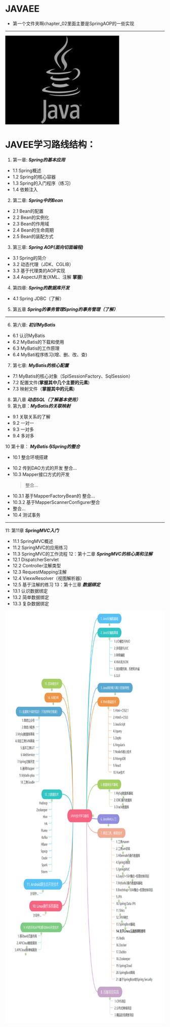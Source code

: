 
# JAVAEE

  - 第一个文件夹啊chapter_02里面主要是SpringAOP的一些实现
  ---
 <img src=https://github.com/fuxiaoyangAlex/JavaEE/blob/master/picture/java.jpg width="360" height="280">
 
 # JAVEE学习路线结构：

 1. 第一章:  ***Spring的基本应用***
 - 1.1 Spring概述
 - 1.2 Spring的核心容器
 - 1.3 Spring的入门程序（练习）
 - 1.4 依赖注入
 2. 第二章: ***Spring中的Bean***
 - 2.1 Bean的配置
 - 2.2 Bean的实例化
 - 2.3 Bean的作用域
 - 2.4 Bean的生命周期
 - 2.5 Bean的装配方式
 3. 第三章: ***Spring AOP(面向切面编程)***
 - 3.1 Spring的简介
 - 3.2 动态代理（JDK、CGLIB）
 - 3.3 基于代理类的AOP实现
 - 3.4 AspectJ开发(XML、注解 **掌握**)
 4. 第四章: ***Spring的数据库开发***
 - 4.1 Spring JDBC（了解）
 5. 第五章 ***Spring的事务管理Spring的事务管理（了解）***
 ----
 6. 第六章: ***初识MyBatis***
 - 6.1 认识MyBatis
 - 6.2 MyBatis的下载和使用
 - 6.3 MyBatis的工作原理
 - 6.4 MyBati程序练习(增、删、改、查)
 7. 第七章: ***MyBatis的核心配置***
 - 7.1 MyBatis的核心对象（SplSessionFactory、SqlSession）
 - 7.2 配置文件(**掌握其中几个主要的元素**)
 - 7.3 映射文件（**掌握其中的元素**)
 8. 第八章 ***动态SQL（了解基本使用）***
 9. 第九章：***MyBatis的关联映射***
 - 9.1 关联关系的了解
 - 9.2 一对一
 - 9.3 一对多
 - 9.4 多对多
 
10 第十章： ***MyBatis与Spring的整合***
 - 10.1 整合环境搭建
 
 > 
 - 10.2 传到DAO方式的开发
  整合...
 - 10.3 Mapper接口方式的开发
   >整合...
 - 10.3.1 基于MapperFactoryBean的
  整合...
 - 10.3.2 基于MapperScannerConfigurer整合
 - 整合...
 - 10.4 测试事务
 
---
11: 第11章 ***SpringMVC入门***
 - 11.1 SpringMVC概述
 - 11.2 SpringMVC的应用练习
 - 11.3 SpringMVC的工作流程
12：第十二章 ***SpringMVC的核心类和注解***
 - 12.1 DispatcherServlet
 - 12.2 Controller注解类型
 - 12.3 RequestMapping注解
 - 12.4 ViexwResolver（视图解析器）
 - 12.5 基于注解的练习
13：第十三章 ***数据绑定***
 - 13.1 认识数据绑定
 - 13.2 简单数据绑定
 - 13.3 复杂数据绑定
 
  <img src=https://github.com/fuxiaoyangAlex/JavaEE/blob/master/picture/java.png width="720" height="1300">
